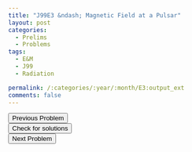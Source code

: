 ```yaml
---
title: "J99E3 &ndash; Magnetic Field at a Pulsar"
layout: post
categories:
  - Prelims
  - Problems
tags:
  - E&M
  - J99
  - Radiation

permalink: /:categories/:year/:month/E3:output_ext
comments: false
---
```

<object data="1999J3E.pdf" type="application/pdf" width="100%" height="500"></object>

<div class='navbar'>
	<div float='left'><button onclick="window.location='E2.html'" >Previous Problem</button></div>
	<div float='center'><button onclick="window.location='https://princetonprelim.com/prelim/2/'">Check for solutions</button></div>
	<div float='right'><button onclick="window.location='Q1.html'" > Next Problem</button></div>
</div>
